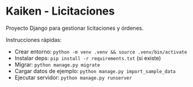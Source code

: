 # Kaiken - Licitaciones

Proyecto Django para gestionar licitaciones y órdenes.

Instrucciones rápidas:

- Crear entorno: `python -m venv .venv && source .venv/bin/activate`
- Instalar deps: `pip install -r requirements.txt` (si existe)
- Migrar: `python manage.py migrate`
- Cargar datos de ejemplo: `python manage.py import_sample_data`
- Ejecutar servidor: `python manage.py runserver`


